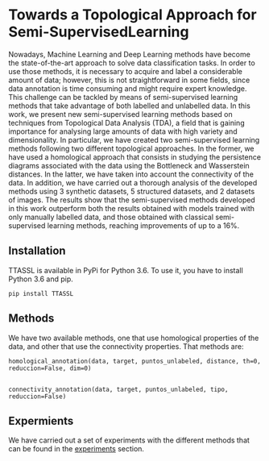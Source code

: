 # Towards a Topological Approach for Semi-SupervisedLearning

Nowadays, Machine Learning and Deep Learning methods have become the 
state-of-the-art approach to solve data classification tasks. 
In order to use those methods, it is necessary to acquire and label a 
considerable amount of data; however, this is not straightforward in some 
fields, since data annotation is time consuming and might require expert 
knowledge. This challenge can be tackled by means of semi-supervised 
learning methods that take advantage of both labelled and unlabelled data. 
In this work, we present new semi-supervised learning methods based on 
techniques from Topological Data Analysis (TDA), a field that is gaining 
importance for analysing large amounts of data with high variety and 
dimensionality. In particular, we have created two semi-supervised 
learning methods following two different topological approaches. 
In the former, we have used a homological approach that consists in 
studying the persistence diagrams associated with the data using the 
Bottleneck and Wasserstein distances. In the latter, we have taken 
into account the connectivity of the data. In addition, we have 
carried out a thorough analysis of the developed methods using 3 
synthetic datasets, 5 structured datasets, and 2 datasets of images. 
The results show that the semi-supervised methods developed in this work 
outperform both the results obtained with models trained with only manually 
labelled data, and those obtained with classical semi-supervised learning 
methods, reaching improvements of up to a 16\%.

## Installation

TTASSL is available in PyPi for Python 3.6. To use it, you have to install 
Python 3.6 and pip.

```
pip install TTASSL
``` 

## Methods

We have two available methods, one that use homological properties of the data,
and other that use the connectivity properties. That methods are:

```
homological_annotation(data, target, puntos_unlabeled, distance, th=0, reduccion=False, dim=0)


connectivity_annotation(data, target, puntos_unlabeled, tipo, reduccion=False)
``` 

## Expermients

We have carried out a set of experiments with the different methods that can be found 
in the [experiments](https://github.com/adines/TTASSL/tree/main/Experiments) section.
